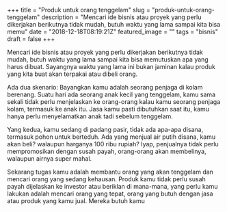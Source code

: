 +++
title = "Produk untuk orang tenggelam"
slug = "produk-untuk-orang-tenggelam"
description = "Mencari ide bisnis atau proyek yang perlu dikerjakan berikutnya tidak mudah, butuh waktu yang lama sampai kita bisa memu"
date = "2018-12-18T08:19:21Z"
featured_image = ""
tags = "bisnis"
draft = false
+++ 
 
Mencari ide bisnis atau proyek yang perlu dikerjakan berikutnya tidak mudah, butuh waktu yang lama sampai kita bisa memutuskan apa yang harus dibuat. Sayangnya waktu yang lama ini bukan jaminan kalau produk yang kita buat akan terpakai atau dibeli orang.

Ada dua skenario:
Bayangkan kamu adalah seorang penjaga di kolam berenang. Suatu hari ada seorang anak kecil yang tenggelam, kamu sama sekali tidak perlu menjelaskan ke orang-orang kalau kamu seorang penjaga kolam, termasuk ke anak itu. Jasa kamu pasti dibutuhkan saat itu, kamu hanya perlu menyelamatkan anak tadi sebelum tenggelam.

Yang kedua, kamu sedang di padang pasir, tidak ada apa-apa disana, termasuk pohon untuk berteduh. Ada yang menjual air putih disana, kamu akan beli? walaupun harganya 100 ribu rupiah? Iyap, penjualnya tidak perlu mempromosikan dengan susah payah, orang-orang akan membelinya, walaupun airnya super mahal.

Sekarang tugas kamu adalah membantu orang yang akan tenggelam dan mencari orang yang sedang kehausan. Produk kamu tidak perlu susah payah dijelaskan ke investor atau beriklan di mana-mana, yang perlu kamu lakukan adalah mencari orang yang tepat, orang yang butuh dengan jasa atau produk yang kamu jual. Mereka butuh kamu